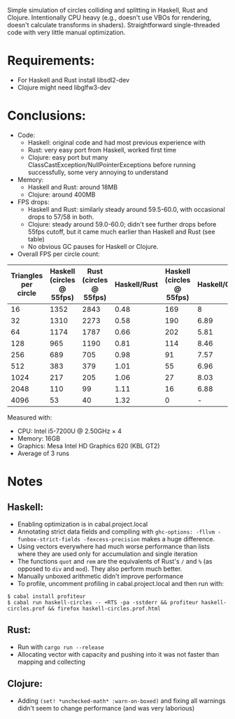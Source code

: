 Simple simulation of circles colliding and splitting in Haskell, Rust and Clojure.
Intentionally CPU heavy (e.g., doesn't use VBOs for rendering, doesn't calculate transforms in shaders).
Straightforward single-threaded code with very little manual optimization.

# Requirements:
- For Haskell and Rust install libsdl2-dev
- Clojure might need libglfw3-dev

# Conclusions:

- Code:
  - Haskell: original code and had most previous experience with
  - Rust: very easy port from Haskell, worked first time
  - Clojure: easy port but many ClassCastException/NullPointerExceptions before running successfully, some very annoying to understand
- Memory:
  - Haskell and Rust: around 18MB
  - Clojure: around 400MB
- FPS drops:
  - Haskell and Rust: similarly steady around 59.5-60.0, with occasional drops to 57/58 in both.
  - Clojure: steady around 59.0-60.0; didn't see further drops before 55fps cutoff, but it came much earlier than Haskell and Rust (see table)
  - No obvious GC pauses for Haskell or Clojure.
- Overall FPS per circle count:

| Triangles per circle | Haskell (circles @ 55fps) | Rust (circles @ 55fps) | Haskell/Rust | Haskell (circles @ 55fps) | Haskell/Clojure |
|---|---|---|---|---|---|
| 16 | 1352 | 2843 | 0.48 | 169 | 8 |
| 32 | 1310 | 2273 | 0.58 | 190 | 6.89 |
| 64 | 1174 | 1787 | 0.66 | 202 | 5.81 |
| 128 | 965 | 1190 | 0.81 | 114 | 8.46 |
| 256 | 689 | 705 | 0.98 | 91 | 7.57 |
| 512 | 383 | 379 | 1.01 | 55 | 6.96 |
| 1024 | 217 | 205 | 1.06 | 27 | 8.03 |
| 2048 | 110 | 99 | 1.11 | 16 | 6.88 |
| 4096 | 53 | 40 | 1.32 | 0 | - |

Measured with:
- CPU: Intel i5-7200U @ 2.50GHz × 4
- Memory: 16GB
- Graphics: Mesa Intel HD Graphics 620 (KBL GT2)
- Average of 3 runs

# Notes

## Haskell:
- Enabling optimization is in cabal.project.local
- Annotating strict data fields and compiling with `ghc-options: -fllvm -funbox-strict-fields -fexcess-precision` makes a huge difference.
- Using vectors everywhere had much worse performance than lists where they are used only for accumulation and single iteration
- The functions `quot` and `rem` are the equivalents of Rust's `/` and `%` (as opposed to `div` and `mod`). They also perform much better.
- Manually unboxed arithmetic didn't improve performance
- To profile, uncomment profiling in cabal.project.local and then run with:
```
$ cabal install profiteur
$ cabal run haskell-circles -- +RTS -pa -sstderr && profiteur haskell-circles.prof && firefox haskell-circles.prof.html
```

## Rust:
- Run with `cargo run --release`
- Allocating vector with capacity and pushing into it was not faster than mapping and collecting

## Clojure:
- Adding `(set! *unchecked-math* :warn-on-boxed)` and fixing all warnings didn't seem to change performance (and was very laborious)
